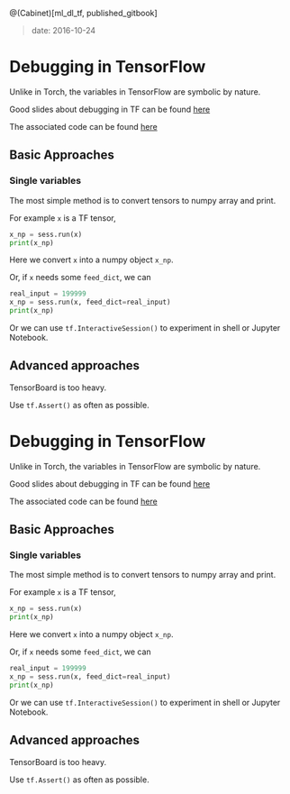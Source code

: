 @(Cabinet)[ml_dl_tf, published_gitbook]

<!-- toc -->

> date: 2016-10-24

# Debugging in TensorFlow

Unlike in Torch, the variables in TensorFlow are symbolic by nature. 

Good slides about debugging in TF can be found [here](https://wookayin.github.io/TensorflowKR-2016-talk-debugging/)

The associated code can be found [here](https://github.com/wookayin/TensorflowKR-2016-talk-debugging)

## Basic Approaches

### Single variables
The most simple method is to convert tensors to numpy array and print. 

For example `x` is a TF tensor, 
```python
x_np = sess.run(x)
print(x_np)
```
Here we convert `x` into a numpy object `x_np`. 

Or, if `x` needs some `feed_dict`, we can 
```python
real_input = 199999
x_np = sess.run(x, feed_dict=real_input)
print(x_np)
```

Or we can use `tf.InteractiveSession()` to experiment in shell or Jupyter Notebook. 

## Advanced approaches

TensorBoard is too heavy. 

Use `tf.Assert()` as often as possible. 

# Debugging in TensorFlow

Unlike in Torch, the variables in TensorFlow are symbolic by nature. 

Good slides about debugging in TF can be found [here](https://wookayin.github.io/TensorflowKR-2016-talk-debugging/)

The associated code can be found [here](https://github.com/wookayin/TensorflowKR-2016-talk-debugging)

## Basic Approaches

### Single variables
The most simple method is to convert tensors to numpy array and print. 

For example `x` is a TF tensor, 
```python
x_np = sess.run(x)
print(x_np)
```
Here we convert `x` into a numpy object `x_np`. 

Or, if `x` needs some `feed_dict`, we can 
```python
real_input = 199999
x_np = sess.run(x, feed_dict=real_input)
print(x_np)
```

Or we can use `tf.InteractiveSession()` to experiment in shell or Jupyter Notebook. 

## Advanced approaches

TensorBoard is too heavy. 

Use `tf.Assert()` as often as possible. 